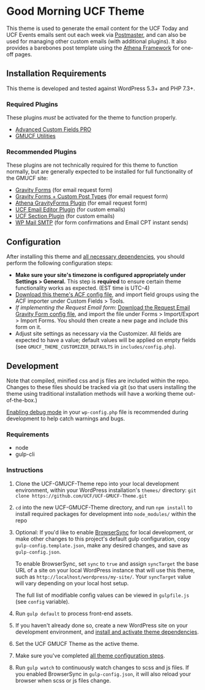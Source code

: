 # Good Morning UCF Theme

This theme is used to generate the email content for the UCF Today and UCF Events emails sent out each week via [Postmaster](https://github.com/UCF/PostMaster), and can also be used for managing other custom emails (with additional plugins).  It also provides a barebones post template using the [Athena Framework](https://ucf.github.io/Athena-Framework/) for one-off pages.


## Installation Requirements

This theme is developed and tested against WordPress 5.3+ and PHP 7.3+.

### Required Plugins

These plugins *must* be activated for the theme to function properly.
* [Advanced Custom Fields PRO](https://advancedcustomfields.com/)
* [GMUCF Utilities](https://github.com/UCF/GMUCF-Utilities)

### Recommended Plugins

These plugins are not technically required for this theme to function normally, but are generally expected to be installed for full functionality of the GMUCF site:
* [Gravity Forms](https://www.gravityforms.com/) (for email request form)
* [Gravity Forms + Custom Post Types](https://wordpress.org/plugins/gravity-forms-custom-post-types/) (for email request form)
* [Athena GravityForms Plugin](https://github.com/UCF/Athena-GravityForms-Plugin) (for email request form)
* [UCF Email Editor Plugin](https://github.com/UCF/UCF-Email-Editor-Plugin) (for custom emails)
* [UCF Section Plugin](https://github.com/UCF/UCF-Section-Plugin) (for custom emails)
* [WP Mail SMTP](https://wordpress.org/plugins/wp-mail-smtp/) (for form confirmations and Email CPT instant sends)


## Configuration

After installing this theme and [all necessary dependencies](#installation-requirements), you should perform the following configuration steps:

- **Make sure your site's timezone is configured appropriately under Settings > General.**  This step is **required** to ensure certain theme functionality works as expected.  (EST time is UTC-4)
- [Download this theme's ACF config file](https://github.com/UCF/UCF-GMUCF-Theme/blob/master/dev/acf-export.json), and import field groups using the ACF importer under Custom Fields > Tools.
- _If implementing the Request Email form_: [Download the Request Email Gravity Form config file](https://github.com/UCF/UCF-GMUCF-Theme/blob/master/dev/acf-export.json), and import the file under Forms > Import/Export > Import Forms.  You should then create a new page and include this form on it.
- Adjust site settings as necessary via the Customizer.  All fields are expected to have a value; default values will be applied on empty fields (see `GMUCF_THEME_CUSTOMIZER_DEFAULTS` in `includes/config.php`).


## Development

Note that compiled, minified css and js files are included within the repo.  Changes to these files should be tracked via git (so that users installing the theme using traditional installation methods will have a working theme out-of-the-box.)

[Enabling debug mode](https://codex.wordpress.org/Debugging_in_WordPress) in your `wp-config.php` file is recommended during development to help catch warnings and bugs.

### Requirements
* node
* gulp-cli

### Instructions
1. Clone the UCF-GMUCF-Theme repo into your local development environment, within your WordPress installation's `themes/` directory: `git clone https://github.com/UCF/UCF-GMUCF-Theme.git`
2. `cd` into the new UCF-GMUCF-Theme directory, and run `npm install` to install required packages for development into `node_modules/` within the repo
3. Optional: If you'd like to enable [BrowserSync](https://browsersync.io) for local development, or make other changes to this project's default gulp configuration, copy `gulp-config.template.json`, make any desired changes, and save as `gulp-config.json`.

    To enable BrowserSync, set `sync` to `true` and assign `syncTarget` the base URL of a site on your local WordPress instance that will use this theme, such as `http://localhost/wordpress/my-site/`.  Your `syncTarget` value will vary depending on your local host setup.

    The full list of modifiable config values can be viewed in `gulpfile.js` (see `config` variable).
3. Run `gulp default` to process front-end assets.
4. If you haven't already done so, create a new WordPress site on your development environment, and [install and activate theme dependencies](#installation-requirements).
5. Set the UCF GMUCF Theme as the active theme.
6. Make sure you've completed [all theme configuration steps](#configuration).
7. Run `gulp watch` to continuously watch changes to scss and js files.  If you enabled BrowserSync in `gulp-config.json`, it will also reload your browser when scss or js files change.
